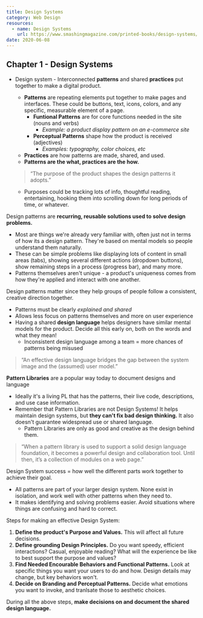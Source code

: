 ```yaml
---
title: Design Systems
category: Web Design
resources:
  - name: Design Systems
    url: https://www.smashingmagazine.com/printed-books/design-systems/
date: 2020-06-08
---
```


## Chapter 1 - Design Systems

* Design system - Interconnected **patterns** and shared **practices** put together to make a digital product.
    - **Patterns** are repeating elements put together to make pages and interfaces. These could be buttons, text, icons, colors, and any specific, measurable element of a page.
        + **Funtional Patterns** are for core functions needed in the site (nouns and verbs)
            * *Example: a product display pattern on an e-commerce site*
        + **Perceptual Patterns** shape how the product is received (adjectives)
            * *Examples: typography, color choices, etc*
    - **Practices** are how patterns are made, shared, and used.
    - **Patterns are the what, practices are the how.**

    > “The purpose of the product shapes the design patterns it adopts.”

    * Purposes could be tracking lots of info, thoughtful reading, entertaining, hooking them into scrolling down for long periods of time, or whatever.

Design patterns are **recurring, reusable solutions used to solve design problems.**

* Most are things we're already very familiar with, often just not in terms of how its a design pattern. They're based on mental models so people understand them naturally.
* These can be simple problems like displaying lots of content in small areas (tabs), showing several different actions (dropdown buttons), show remaining steps in a process (progress bar), and many more.
* Patterns themselves aren't unique - a product's uniqueness comes from how they're applied and interact with one another.

Design patterns matter since they help groups of people follow a consistent, creative direction together.

* Patterns must be clearly *explained and shared*
* Allows less focus on patterns themselves and more on user experience
* Having a shared **design language** helps designers have similar mental models for the product. Decide all this early on, both on the words and what they mean!
    - Inconsistent design language among a team = more chances of patterns being misused

> “An effective design language bridges the gap between the system image and the (assumed) user model.”

**Pattern Libraries** are a popular way today to document designs and language

* Ideally it's a living PL that has the patterns, their live code, descriptions, and use case information.
* Remember that Pattern Libraries are not Design Systems! It helps maintain design systems, but **they can't fix bad design thinking.** It also doesn't guarantee widespread use or shared language.
    - Pattern Libraries are only as good and creative as the design behind them.

> “When a pattern library is used to support a solid design language foundation, it becomes a powerful design and collaboration tool. Until then, it’s a collection of modules on a web page.”

Design System success = how well the different parts work together to achieve their goal.

* All patterns are part of your larger design system. None exist in isolation, and work well with other patterns when they need to.
* It makes identifying and solving problems easier. Avoid situations where things are confusing and hard to correct.

Steps for making an effective Design System:

1. **Define the product's Purpose and Values.** This will affect all future decisions.
2. **Define grounding Design Principles.** Do you want speedy, efficient interactions? Casual, enjoyable reading? What will the experience be like to best support the purpose and values?
3. **Find Needed Encourable Behaviors and Functional Patterns.** Look at specific things you want your users to do and how. Design details may change, but key behaviors won't.
4. **Decide on Branding and Perceptual Patterns.** Decide what emotions you want to invoke, and tranlsate those to aesthetic choices.

During all the above steps, **make decisions on and document the shared design language.**
